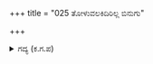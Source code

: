 +++
title = "025 ತೋಳುವಲಕಿದಿರಿಲ್ಲ ಬಿನುಗು"

+++

<details><summary>ಗದ್ಯ (ಕ.ಗ.ಪ) </summary>

25. "ತೋಳ್ಬಲಕ್ಕೆ ಸರಿಸಾಟಿಯಿಲ್ಲ. ಎಲವೋ ಹೀನರಾಜನಾದ ಕರ್ಣನೇ... ಭಲೆ, ಭಲೆ ಯುದ್ಧದಲ್ಲಿ ಸೇರುವೆಯಾದರೆ ನಿನ್ನ ಶರೀರದ ಕೆಂಪು ನೀರನ್ನು (ರಕ್ತ) ಬೊಗಸೆಯಲ್ಲಿ ಕುಡಿವೆನು. ಬಾಣಗಳನ್ನು ಸುರಿಸು" ಎನ್ನುತ್ತ ಕುರುರಾಜನ ಮದಿಸಿದ ಆನೆ ಎನಿಸಿದ್ದ ಕರ್ಣನನ್ನು ತೆಗಳಿ, ರಥ, ಕುದುರೆ, ಸಾರಥಿಯನ್ನು ತುಂಡು ತುಂಡು ಮಾಡಿದನು.
</details>
